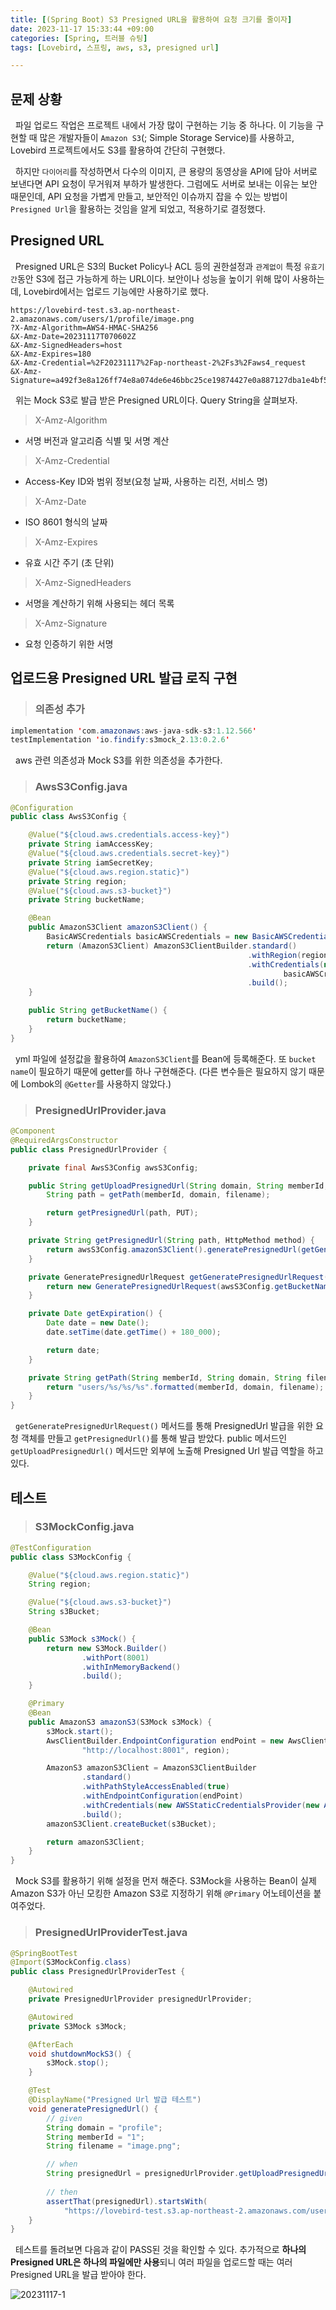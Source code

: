 ```yaml
---
title: [(Spring Boot) S3 Presigned URL을 활용하여 요청 크기를 줄이자]
date: 2023-11-17 15:33:44 +09:00
categories: [Spring, 트러블 슈팅]
tags: [Lovebird, 스프링, aws, s3, presigned url]

--- 
```


## 문제 상황

&nbsp; 파일 업로드 작업은 프로젝트 내에서 가장 많이 구현하는 기능 중 하나다. 이 기능을 구현할 때 많은 개발자들이 `Amazon S3`(; Simple Storage Service)를 사용하고, Lovebird 프로젝트에서도 S3를 활용하여 간단히 구현했다.

&nbsp; 하지만 `다이어리`를 작성하면서 다수의 이미지, 큰 용량의 동영상을 API에 담아 서버로 보낸다면 API 요청이 무거워져 부하가 발생한다. 그럼에도 서버로 보내는 이유는 보안 때문인데, API 요청을 가볍게 만들고, 보안적인 이슈까지 잡을 수 있는 방법이 `Presigned Url`을 활용하는 것임을 알게 되었고, 적용하기로 결정했다.

## Presigned URL

&nbsp; Presigned URL은 S3의 Bucket Policy나 ACL 등의 권한설정과 `관계없이` 특정 `유효기간`동안 S3에 접근 가능하게 하는 URL이다. 보안이나 성능을 높이기 위해 많이 사용하는데, Lovebird에서는 업로드 기능에만 사용하기로 했다.

```text
https://lovebird-test.s3.ap-northeast-2.amazonaws.com/users/1/profile/image.png
?X-Amz-Algorithm=AWS4-HMAC-SHA256
&X-Amz-Date=20231117T070602Z
&X-Amz-SignedHeaders=host
&X-Amz-Expires=180
&X-Amz-Credential=%2F20231117%2Fap-northeast-2%2Fs3%2Faws4_request
&X-Amz-Signature=a492f3e8a126ff74e8a074de6e46bbc25ce19874427e0a887127dba1e4bf5756
```

&nbsp; 위는 Mock S3로 발급 받은 Presigned URL이다. Query String을 살펴보자.

> X-Amz-Algorithm
- 서명 버전과 알고리즘 식별 및 서명 계산

> X-Amz-Credential
- Access-Key ID와 범위 정보(요청 날짜, 사용하는 리전, 서비스 명)

> X-Amz-Date
- ISO 8601 형식의 날짜

> X-Amz-Expires
- 유효 시간 주기 (초 단위)

> X-Amz-SignedHeaders
- 서명을 계산하기 위해 사용되는 헤더 목록

> X-Amz-Signature
- 요청 인증하기 위한 서명

## 업로드용 Presigned URL 발급 로직 구현

> ### 의존성 추가

```java
implementation 'com.amazonaws:aws-java-sdk-s3:1.12.566'
testImplementation 'io.findify:s3mock_2.13:0.2.6'
```

&nbsp; aws 관련 의존성과 Mock S3를 위한 의존성을 추가한다.

> ### AwsS3Config.java

```java
@Configuration
public class AwsS3Config {

    @Value("${cloud.aws.credentials.access-key}")
    private String iamAccessKey;
    @Value("${cloud.aws.credentials.secret-key}")
    private String iamSecretKey;
    @Value("${cloud.aws.region.static}")
    private String region;
    @Value("${cloud.aws.s3-bucket}")
    private String bucketName;

    @Bean
    public AmazonS3Client amazonS3Client() {
        BasicAWSCredentials basicAWSCredentials = new BasicAWSCredentials(iamAccessKey, iamSecretKey);
        return (AmazonS3Client) AmazonS3ClientBuilder.standard()
                                                     .withRegion(region)
                                                     .withCredentials(new AWSStaticCredentialsProvider(
                                                             basicAWSCredentials))
                                                     .build();
    }

    public String getBucketName() {
        return bucketName;
    }
}
```

&nbsp; yml 파일에 설정값을 활용하여 `AmazonS3Client`를 Bean에 등록해준다. 또 `bucket name`이 필요하기 때문에 getter를 하나 구현해준다. (다른 변수들은 필요하지 않기 때문에 Lombok의 `@Getter`를 사용하지 않았다.)

> ### PresignedUrlProvider.java

```java
@Component
@RequiredArgsConstructor
public class PresignedUrlProvider {

	private final AwsS3Config awsS3Config;

	public String getUploadPresignedUrl(String domain, String memberId, String filename) {
		String path = getPath(memberId, domain, filename);

		return getPresignedUrl(path, PUT);
	}

	private String getPresignedUrl(String path, HttpMethod method) {
		return awsS3Config.amazonS3Client().generatePresignedUrl(getGeneratePresignedUrlRequest(path, method, getExpiration())).toString();
	}

	private GeneratePresignedUrlRequest getGeneratePresignedUrlRequest(String path, HttpMethod method, Date expiration) {
		return new GeneratePresignedUrlRequest(awsS3Config.getBucketName(), path, method).withExpiration(expiration);
	}

	private Date getExpiration() {
		Date date = new Date();
		date.setTime(date.getTime() + 180_000);

		return date;
	}

	private String getPath(String memberId, String domain, String filename) {
		return "users/%s/%s/%s".formatted(memberId, domain, filename);
	}
}
```

&nbsp; `getGeneratePresignedUrlRequest()` 메서드를 통해 PresignedUrl 발급을 위한 요청 객체를 만들고 `getPresignedUrl()`를 통해 발급 받았다. public 메서드인 `getUploadPresignedUrl()` 메서드만 외부에 노출해 Presigned Url 발급 역할을 하고 있다.

## 테스트

> ### S3MockConfig.java

```java
@TestConfiguration
public class S3MockConfig {

    @Value("${cloud.aws.region.static}")
    String region;

    @Value("${cloud.aws.s3-bucket}")
    String s3Bucket;

    @Bean
    public S3Mock s3Mock() {
        return new S3Mock.Builder()
                .withPort(8001)
                .withInMemoryBackend()
                .build();
    }

    @Primary
    @Bean
    public AmazonS3 amazonS3(S3Mock s3Mock) {
        s3Mock.start();
        AwsClientBuilder.EndpointConfiguration endPoint = new AwsClientBuilder.EndpointConfiguration(
                "http://localhost:8001", region);

        AmazonS3 amazonS3Client = AmazonS3ClientBuilder
                .standard()
                .withPathStyleAccessEnabled(true)
                .withEndpointConfiguration(endPoint)
                .withCredentials(new AWSStaticCredentialsProvider(new AnonymousAWSCredentials()))
                .build();
        amazonS3Client.createBucket(s3Bucket);

        return amazonS3Client;
    }
}
```

&nbsp; Mock S3를 활용하기 위해 설정을 먼저 해준다. S3Mock을 사용하는 Bean이 실제 Amazon S3가 아닌 모킹한 Amazon S3로 지정하기 위해 `@Primary` 어노테이션을 붙여주었다.

> ### PresignedUrlProviderTest.java

```java
@SpringBootTest
@Import(S3MockConfig.class)
public class PresignedUrlProviderTest {

	@Autowired
	private PresignedUrlProvider presignedUrlProvider;

	@Autowired
	private S3Mock s3Mock;

	@AfterEach
	void shutdownMockS3() {
		s3Mock.stop();
	}

	@Test
	@DisplayName("Presigned Url 발급 테스트")
	void generatePresignedUrl() {
		// given
		String domain = "profile";
		String memberId = "1";
		String filename = "image.png";

		// when
		String presignedUrl = presignedUrlProvider.getUploadPresignedUrl(domain, memberId, filename);
		
		// then
		assertThat(presignedUrl).startsWith(
			"https://lovebird-test.s3.ap-northeast-2.amazonaws.com/users/%s/%s/%s?".formatted(memberId, domain, filename));
	}
}
```

&nbsp; 테스트를 돌려보면 다음과 같이 PASS된 것을 확인할 수 있다. 추가적으로 **하나의 Presigned URL은 하나의 파일에만 사용**되니 여러 파일을 업로드할 때는 여러 Presigned URL을 발급 받아야 한다. 

![20231117-1](/assets/img/posts/20231117-1.png)